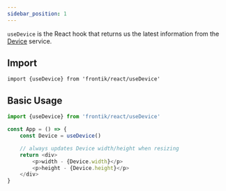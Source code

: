 ```yaml
---
sidebar_position: 1
---
```


`useDevice` is the React hook that returns us the latest information from the [Device](/docs/Device) service.

## Import

```
import {useDevice} from 'frontik/react/useDevice'
```

## Basic Usage

```js
import {useDevice} from 'frontik/react/useDevice'

const App = () => {
    const Device = useDevice()

    // always updates Device width/height when resizing
    return <div>
        <p>width - {Device.width}</p>
        <p>height - {Device.height}</p>
    </div>
}

```